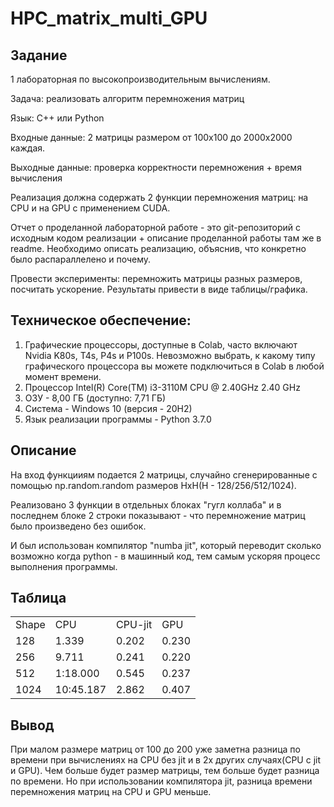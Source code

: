 # HPC_matrix_multi_GPU
## Задание
1 лабораторная по высокопроизводительным вычислениям.

Задача: реализовать алгоритм перемножения матриц

Язык: C++ или Python

Входные данные: 2 матрицы размером от 100х100 до 2000х2000 каждая.

Выходные данные: проверка корректности перемножения + время вычисления

Реализация должна содержать 2 функции перемножения матриц: на CPU и на GPU с применением CUDA.

Отчет о проделанной лабораторной работе - это git-репозиторий с исходным кодом реализации + описание проделанной работы там же в readme. Необходимо описать реализацию, объяснив, что конкретно было распараллелено и почему.

Провести эксперименты: перемножить матрицы разных размеров, посчитать ускорение. Результаты привести в виде таблицы/графика.


## Техническое обеспечение:
1) Графические процессоры, доступные в Colab, часто включают Nvidia K80s, T4s, P4s и P100s. Невозможно выбрать, к какому типу графического процессора вы можете подключиться в Colab в любой момент времени. 
2) Процессор Intel(R) Core(TM) i3-3110M CPU @ 2.40GHz   2.40 GHz
3) ОЗУ -  8,00 ГБ (доступно: 7,71 ГБ)
4) Система - Windows 10 (версия - 20H2) 
5) Язык реализации программы - Python 3.7.0

## Описание
На вход функцииям подается 2 матрицы, случайно сгенерированные с помощью np.random.random размеров НхН(Н - 128/256/512/1024).

Реализовано 3 функции в отдельных блоках "гугл коллаба" и в последнем блоке 2 строки показывают - что перемножение матриц было произведено без ошибок.

И был использован компилятор "numba jit", который переводит сколько возможно когда python - в машинный код, тем самым ускоряя процесс выполнения программы.

## Таблица
<table border="0" cellpadding="0" cellspacing="0" id="sheet0" class="sheet0 gridlines">
<col class="col0">
<col class="col1">
<col class="col2">
<tbody>
<tr class="row0">
<td class="column0 style2 s">Shape</td>
<td class="column1 style1 s">CPU</td>
<td class="column2 style1 s">CPU-jit</td>
<td class="column3 style1 s">GPU</td>
</tr>
<tr class="row1">
<td class="column0 style1 n">128</td>
<td class="column1 style3 n">1.339</td>
<td class="column2 style3 n">0.202</td>
<td class="column3 style3 n">0.230</td>
</tr>
<tr class="row2">
<td class="column0 style1 n">256</td>
<td class="column1 style3 n">9.711</td>
<td class="column2 style3 n">0.241</td>
<td class="column3 style3 n">0.220</td>
</tr>
<tr class="row3">
<td class="column0 style1 n">512</td>
<td class="column1 style3 n">1:18.000</td>
<td class="column2 style3 n">0.545</td>
<td class="column3 style3 n">0.237</td>
</tr>
<tr class="row4">
<td class="column0 style1 n">1024</td>
<td class="column1 style3 n">10:45.187</td>
<td class="column2 style3 n">2.862</td>
<td class="column3 style3 n">0.407</td>
</tr>
</tbody>
</table>


## Вывод
При малом размере матриц от 100 до 200 уже заметна разница по времени при вычислениях на CPU без jit и в 2х других случаях(CPU с jit и GPU).
Чем больше будет размер матрицы, тем больше будет разница по времени.
Но при использовании компилятора jit, разница времени перемножения матриц на CPU и GPU меньше.
